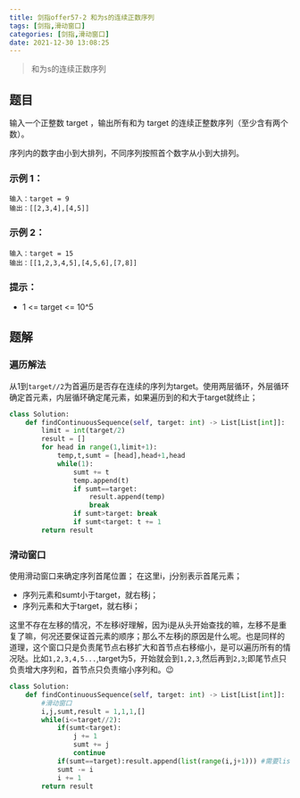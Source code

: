 ```yaml
---
title: 剑指offer57-2 和为s的连续正数序列
tags: [剑指,滑动窗口]
categories: [剑指,滑动窗口]
date: 2021-12-30 13:08:25
---
```


> 和为s的连续正数序列

## 题目
输入一个正整数 target ，输出所有和为 target 的连续正整数序列（至少含有两个数）。

序列内的数字由小到大排列，不同序列按照首个数字从小到大排列。


### 示例 1：

```
输入：target = 9
输出：[[2,3,4],[4,5]]
```

### 示例 2：

```
输入：target = 15
输出：[[1,2,3,4,5],[4,5,6],[7,8]]
```

### 提示：

- 1 <= target <= 10^5

## 题解

### 遍历解法
从1到`target//2`为首遍历是否存在连续的序列为target。使用两层循环，外层循环确定首元素，内层循环确定尾元素，如果遍历到的和大于target就终止；
```python
class Solution:
    def findContinuousSequence(self, target: int) -> List[List[int]]:
        limit = int(target/2)
        result = []
        for head in range(1,limit+1):
            temp,t,sumt = [head],head+1,head
            while(1):
                sumt += t
                temp.append(t)  
                if sumt==target:
                    result.append(temp)
                    break
                if sumt>target: break
                if sumt<target: t += 1
        return result

```
### 滑动窗口
使用滑动窗口来确定序列首尾位置；
在这里i，j分别表示首尾元素；
- 序列元素和sumt小于target，就右移j；
- 序列元素和大于target，就右移i；

这里不存在左移的情况，不左移i好理解，因为i是从头开始查找的嘛，左移不是重复了嘛，何况还要保证首元素的顺序；那么不左移j的原因是什么呢。也是同样的道理，这个窗口只是负责尾节点右移扩大和首节点右移缩小，是可以遍历所有的情况哒。比如`1,2,3,4,5...`,target为5，开始就会到`1,2,3`,然后再到`2,3`;即尾节点只负责增大序列和，首节点只负责缩小序列和。:wink:
```python
class Solution:
    def findContinuousSequence(self, target: int) -> List[List[int]]:
        #滑动窗口
        i,j,sumt,result = 1,1,1,[]
        while(i<=target//2):
            if(sumt<target):
                j += 1
                sumt += j
                continue
            if(sumt==target):result.append(list(range(i,j+1))) #需要list转换
            sumt -= i
            i += 1
        return result
```

